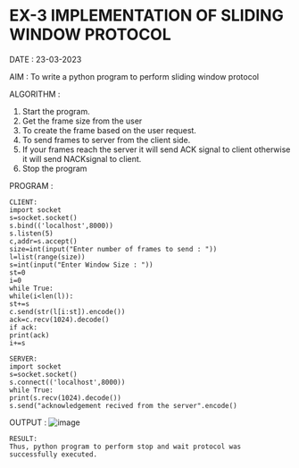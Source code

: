 # EX-3 IMPLEMENTATION OF SLIDING WINDOW PROTOCOL

DATE : 23-03-2023

AIM :
To write a python program to perform sliding window protocol

ALGORITHM :
1. Start the program.
2. Get the frame size from the user
3. To create the frame based on the user request.
4. To send frames to server from the client side.
5. If your frames reach the server it will send ACK signal to client otherwise it will send
NACKsignal to client.
6. Stop the program

PROGRAM :
```
CLIENT:
import socket
s=socket.socket()
s.bind(('localhost',8000))
s.listen(5)
c,addr=s.accept()
size=int(input("Enter number of frames to send : "))
l=list(range(size))
s=int(input("Enter Window Size : "))
st=0
i=0
while True:
while(i<len(l)):
st+=s
c.send(str(l[i:st]).encode())
ack=c.recv(1024).decode()
if ack:
print(ack)
i+=s
```
```
SERVER:
import socket
s=socket.socket()
s.connect(('localhost',8000))
while True:
print(s.recv(1024).decode())
s.send("acknowledgement recived from the server".encode()
```
OUTPUT :
![image](https://github.com/VaishaliBalamurugan22008813/EX-3/assets/119390134/ef73b968-2cc4-454c-980a-ccd29273d13a)
```
RESULT:
Thus, python program to perform stop and wait protocol was successfully executed.
```
